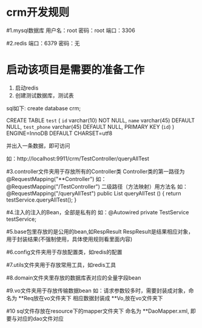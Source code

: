 # crm开发规则

#1.mysql数据库
用户名：root
密码：root
端口：3306
    
#2.redis
端口：6379
密码：无
    
    
# 启动该项目是需要的准备工作
1. 启动redis
2. 创建测试数据库，测试表  
 
sql如下: 
create database crm;

CREATE TABLE `test` (
  `id` varchar(10) NOT NULL,
  `name` varchar(45) DEFAULT NULL,
  `test_phone` varchar(45) DEFAULT NULL,
  PRIMARY KEY (`id`)
) ENGINE=InnoDB DEFAULT CHARSET=utf8

并出入一条数据，即可访问

如：http://localhost:9911/crm/TestController/queryAllTest
   
   
   
    
#3.controller文件夹用于存放所有的Controller类
    Controller类的第一路径为  @RequestMapping("**Controller") 
    如：@RequestMapping("/TestController")
    二级路径（方法映射）用方法名
    如：@RequestMapping("/queryAllTest")
      	public List<Test> queryAllTest () {
      		return testService.queryAllTest();
      	}
      	
#4.注入的注入的Bean，全部是私有的
    如：@Autowired
      	private TestService testService;
      	
#5.base包里存放的是公用的bean,如RespResult
    RespResult是结果相应对象，用于封装结果(不强制使用，具体使用规则看里面内容)
    
#6.config文件夹用于存放配置类，如redis的配置

#7.utils文件夹用于存放常用工具，如redis工具

#8.domain文件夹里存放的数据库表对应的全量字段bean

#9.vo文件夹用于存放传输数据bean
    如：请求参数较多时，需要封装成对象，命名为 **Req放在vo文件夹下
    相应数据封装成 **Vo,放在vo文件夹下
    
#10 sql文件存放在resource下的mapper文件夹下
命名为 **DaoMapper.xml, 即要与对应的dao文件对应


    
    
    